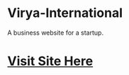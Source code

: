 # Virya-International
A business website for a startup.
<a href=" https://yash-netankar.github.io/Virya-International/" target="_"><h1>Visit Site Here</h1></a>
